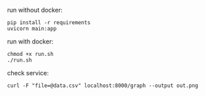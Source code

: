 run without docker:
```
pip install -r requirements
uvicorn main:app
```
run with docker:
```
chmod +x run.sh
./run.sh
```

check service:
```
curl -F "file=@data.csv" localhost:8000/graph --output out.png
```